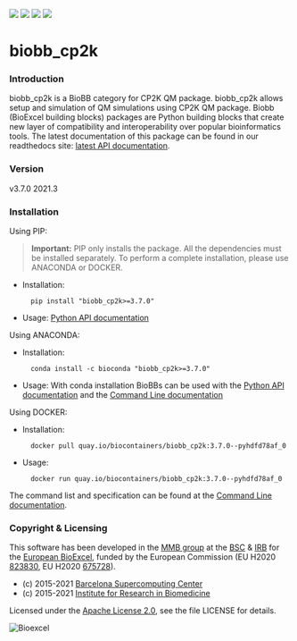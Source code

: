 [![](https://readthedocs.org/projects/biobb-cp2k/badge/?version=latest)](https://biobb-cp2k.readthedocs.io/en/latest/?badge=latest)
[![](https://img.shields.io/badge/install%20with-bioconda-brightgreen.svg?style=flat)](https://anaconda.org/bioconda/biobb_cp2k)
[![](https://img.shields.io/badge/docker-Quay.io-blue)](https://quay.io/repository/biocontainers/biobb_cp2k)
[![](https://img.shields.io/badge/License-Apache%202.0-blue.svg)](https://opensource.org/licenses/Apache-2.0)

# biobb_cp2k

### Introduction
biobb_cp2k is a BioBB category for CP2K QM package.
biobb_cp2k allows setup and simulation of QM simulations using CP2K QM package.
Biobb (BioExcel building blocks) packages are Python building blocks that
create new layer of compatibility and interoperability over popular
bioinformatics tools.
The latest documentation of this package can be found in our readthedocs site:
[latest API documentation](http://biobb_cp2k.readthedocs.io/en/latest/).

### Version
v3.7.0 2021.3

### Installation
Using PIP:

> **Important:** PIP only installs the package. All the dependencies must be installed separately. To perform a complete installation, please use ANACONDA or DOCKER.

* Installation:


        pip install "biobb_cp2k>=3.7.0"


* Usage: [Python API documentation](https://biobb-cp2k.readthedocs.io/en/latest/modules.html)

Using ANACONDA:

* Installation:


        conda install -c bioconda "biobb_cp2k>=3.7.0"


* Usage: With conda installation BioBBs can be used with the [Python API documentation](https://biobb-cp2k.readthedocs.io/en/latest/modules.html) and the [Command Line documentation](https://biobb-cp2k.readthedocs.io/en/latest/command_line.html)

Using DOCKER:

* Installation:


        docker pull quay.io/biocontainers/biobb_cp2k:3.7.0--pyhdfd78af_0


* Usage:


        docker run quay.io/biocontainers/biobb_cp2k:3.7.0--pyhdfd78af_0


[//]: # (Using SINGULARITY:)

[//]: # (**MacOS users**: it's strongly recommended to avoid Singularity and use **Docker** as containerization system.)

[//]: # (* Installation:)


[//]: # (singularity pull --name biobb_cp2k.sif shub://bioexcel/biobb_cp2k)


[//]: # (* Usage:)


[//]: # (singularity exec biobb_cp2k.sif)


The command list and specification can be found at the [Command Line documentation](https://biobb-cp2k.readthedocs.io/en/latest/command_line.html).

### Copyright & Licensing
This software has been developed in the [MMB group](http://mmb.irbbarcelona.org) at the [BSC](http://www.bsc.es/) & [IRB](https://www.irbbarcelona.org/) for the [European BioExcel](http://bioexcel.eu/), funded by the European Commission (EU H2020 [823830](http://cordis.europa.eu/projects/823830), EU H2020 [675728](http://cordis.europa.eu/projects/675728)).

* (c) 2015-2021 [Barcelona Supercomputing Center](https://www.bsc.es/)
* (c) 2015-2021 [Institute for Research in Biomedicine](https://www.irbbarcelona.org/)

Licensed under the
[Apache License 2.0](https://www.apache.org/licenses/LICENSE-2.0), see the file LICENSE for details.

![](https://bioexcel.eu/wp-content/uploads/2019/04/Bioexcell_logo_1080px_transp.png "Bioexcel")
